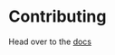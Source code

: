 # Contributing

Head over to the [docs](https://docs.ExcaliDraw.com/docs/introduction/contributing)
